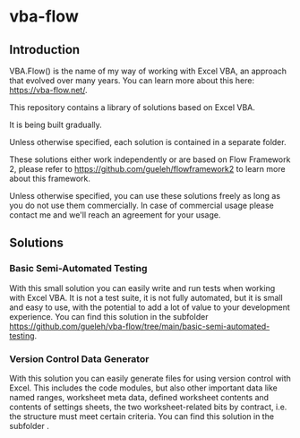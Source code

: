 # vba-flow

## Introduction

VBA.Flow() is the name of my way of working with Excel VBA, an approach that evolved over many years. You can learn more about this here: https://vba-flow.net/.

This repository contains a library of solutions based on Excel VBA.

It is being built gradually.

Unless otherwise specified, each solution is contained in a separate folder.

These solutions either work independently or are based on Flow Framework 2, please refer to https://github.com/gueleh/flowframework2 to learn more about this framework.

Unless otherwise specified, you can use these solutions freely as long as you do not use them commercially. In case of commercial usage please contact me and we'll reach an agreement for your usage.

## Solutions

### Basic Semi-Automated Testing
With this small solution you can easily write and run tests when working with Excel VBA. It is not a test suite, it is not fully automated, but it is small and easy to use, with the potential to add a lot of value to your development experience. You can find this solution in the subfolder https://github.com/gueleh/vba-flow/tree/main/basic-semi-automated-testing.

### Version Control Data Generator
With this solution you can easily generate files for using version control with Excel. This includes the code modules, but also other important data like named ranges, worksheet meta data, defined worksheet contents and contents of settings sheets, the two worksheet-related bits by contract, i.e. the structure must meet certain criteria. You can find this solution in the subfolder .
